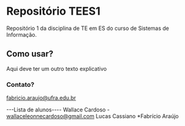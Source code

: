 # Repositório TEES1
Repositório 1 da disciplina de TE em ES do curso de Sistemas de Informação.

## Como usar?
Aqui deve ter um outro texto explicativo

### Contato?
fabricio.araujo@ufra.edu.br


---Lista de alunos----
Wallace Cardoso - wallaceleonnecardoso@gmail.com
Lucas Cassiano 
*Fabrício Araújo

